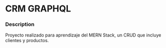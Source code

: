 # CRM GRAPHQL

### Description

Proyecto realizado para aprendizaje del MERN Stack, un CRUD que incluye clientes y productos.
